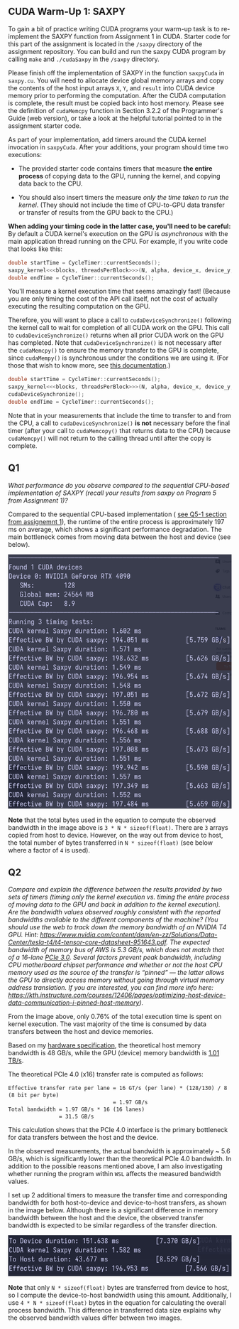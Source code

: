 ## CUDA Warm-Up 1: SAXPY

To gain a bit of practice writing CUDA programs your warm-up task is to
re-implement the SAXPY function from Assignment 1 in CUDA. Starter code for
this part of the assignment is located in the `/saxpy` directory
of the assignment repository. You can build and run the saxpy CUDA program by
calling `make` and `./cudaSaxpy` in the `/saxpy` directory.

Please finish off the implementation of SAXPY in the function `saxpyCuda`
in `saxpy.cu`. You will need to allocate device global memory arrays and copy
the contents of the host input arrays `X`, `Y`, and `result` into CUDA device
memory prior to performing the computation. After the CUDA computation is
complete, the result must be copied back into host memory. Please see the
definition of `cudaMemcpy` function in Section 3.2.2 of the Programmer's Guide
(web version), or take a look at the helpful tutorial pointed to in the
assignment starter code.

As part of your implementation, add timers around the CUDA kernel invocation
in `saxpyCuda`. After your additions, your program should time two executions:

- The provided starter code contains timers that measure **the entire
process** of copying data to the GPU, running the kernel, and copying data
back to the CPU.

- You should also insert timers the measure _only the time taken to run the
kernel_. (They should not include the time of CPU-to-GPU data transfer or
transfer of results from the GPU back to the CPU.)

**When adding your timing code in the latter case, you'll need to be careful:**
By default a CUDA kernel's execution on the GPU is _asynchronous_ with the main
application thread running on the CPU. For example, if you write code that
looks like this:

```cpp
double startTime = CycleTimer::currentSeconds();
saxpy_kernel<<<blocks, threadsPerBlock>>>(N, alpha, device_x, device_y, device_result);
double endTime = CycleTimer::currentSeconds();
```

You'll measure a kernel execution time that seems amazingly fast! (Because you
are only timing the cost of the API call itself, not the cost of actually
executing the resulting computation on the GPU.

Therefore, you will want to place a call to `cudaDeviceSynchronize()` following the
kernel call to wait for completion of all CUDA work on the GPU. This call to
`cudaDeviceSynchronize()` returns when all prior CUDA work on the GPU has
completed. Note that `cudaDeviceSynchronize()` is not necessary after the
`cudaMemcpy()` to ensure the memory transfer to the GPU is complete, since
`cudaMempy()` is synchronous under the conditions we are using it. (For those
that wish to know more, see [this documentation](https://docs.nvidia.com/cuda/cuda-runtime-api/api-sync-behavior.html#api-sync-behavior__memcpy-sync).)

```cpp
double startTime = CycleTimer::currentSeconds();
saxpy_kernel<<<blocks, threadsPerBlock>>>(N, alpha, device_x, device_y, device_result);
cudaDeviceSynchronize();
double endTime = CycleTimer::currentSeconds();
```

Note that in your measurements that include the time to transfer to and from
the CPU, a call to `cudaDeviceSynchronize()` **is not** necessary before the
final timer (after your call to `cudaMemcopy()` that returns data to the CPU)
because `cudaMemcpy()` will not return to the calling thread until after the
copy is complete.

## Q1

*What performance do you observe compared to the sequential
CPU-based implementation of SAXPY (recall your results from saxpy on Program 5
from Assignment 1)?*

Compared to the sequential CPU-based implementation (
[see Q5-1 section from assignemnt 1](../../asst1/prog5_saxpy/README.md)), the
runtime of the entire process is approximately 197 ms on average, which shows
a significant performance degradation. The main bottleneck comes from moving
data between the host and device (see below).

![saxpy cuda 4090](./saxpy_4090.png)

__Note__ that the total bytes used in the equation to compute the observed
bandwidth in the image above is `3 * N * sizeof(float)`. There are `3` arrays
copied from host to device. However, on the way out from device to host, the
total number of bytes transferred in `N * sizeof(float)` (see below where
a factor of `4` is used).

## Q2

*Compare and explain the difference between the results
provided by two sets of timers (timing only the kernel execution vs. timing the
entire process of moving data to the GPU and back in addition to the kernel
execution). Are the bandwidth values observed _roughly_ consistent with the
reported bandwidths available to the different components of the machine?
(You should use the web to track down the memory bandwidth of an NVIDIA T4 GPU.
Hint: <https://www.nvidia.com/content/dam/en-zz/Solutions/Data-Center/tesla-t4/t4-tensor-core-datasheet-951643.pdf>.
The expected bandwidth of memory bus of AWS is 5.3 GB/s, which does not match
that of a 16-lane [PCIe 3.0](https://en.wikipedia.org/wiki/PCI_Express).
Several factors prevent peak bandwidth, including CPU motherboard chipset
performance and whether or not the host CPU memory used as the source of the
transfer is “pinned” — the latter allows the GPU to directly access memory
without going through virtual memory address translation. If you are
interested, you can find more info here: <https://kth.instructure.com/courses/12406/pages/optimizing-host-device-data-communication-i-pinned-host-memory>).*

From the image above, only  0.76% of the total execution time is spent on
kernel execution.
The vast majority of the time is consumed by data transfers between the host and
device memories.

Based on my [hardware specification](../README.md), the theoretical host memory
bandwidth is 48 GB/s, while the GPU (device) memory bandwidth is
[1.01 TB/s](https://www.techpowerup.com/gpu-specs/geforce-rtx-4090.c3889).

The theoretical PCIe 4.0 (x16) transfer rate is computed as follows:

```
Effective transfer rate per lane = 16 GT/s (per lane) * (128/130) / 8 (8 bit per byte)
                                 = 1.97 GB/s
Total bandwidth = 1.97 GB/s * 16 (16 lanes)
                = 31.5 GB/s
```

This calculation shows that the PCIe 4.0 interface is the primary bottleneck
for data transfers between the host and the device.

In the observed measurements, the actual bandwidth is approximately ~ 5.6 GB/s,
which is significantly lower than the theoretical PCIe 4.0 bandwidth. In addition
to the possible reasons mentioned above, I am also investigating whether running
the program within `WSL` affects the measured bandwidth values.

I set up 2 additional timers to measure the transfer time and corresponding
bandwidth for both host-to-device and device-to-host transfers, as shown in the
image below. Although there is a significant difference in memory bandwidth
between the host and the device, the observed transfer bandwidth is expected to
be similar regardless of the transfer direction.

![2 more timer 4090](./saxpy_copy_break_down_4090.png)

__Note__ that only `N * sizeof(float)` bytes are transferred from device to
host, so I compute the device-to-host bandwidth using this amount.
Additionally, I use `4 * N * sizeof(float)` bytes in the equation 
for calculating the
overall process bandwidth. This difference in transferred data size explains
why the observed bandwidth values differ between two images.





